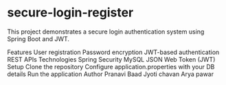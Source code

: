 # secure-login-register

This project demonstrates a secure login authentication system using Spring Boot and JWT.

Features
User registration
Password encryption
JWT-based authentication
REST APIs
Technologies
Spring Security
MySQL
JSON Web Token (JWT)
Setup
Clone the repository
Configure application.properties with your DB details
Run the application
Author
Pranavi Baad Jyoti chavan Arya pawar
